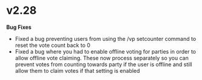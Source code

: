 # v2.28

**Bug Fixes**

* Fixed a bug preventing users from using the /vp setcounter command to reset the vote count back to 0
* Fixed a bug where you had to enable offline voting for parties in order to allow offline vote claiming. These now process separately so you can prevent votes from counting towards party if the user is offline and still allow them to claim votes if that setting is enabled

